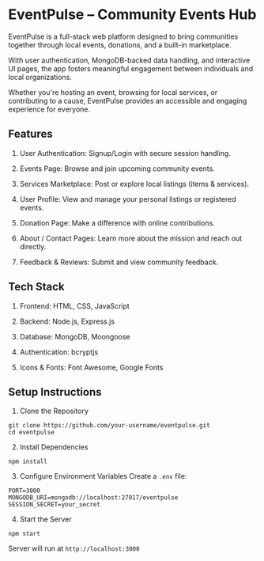 # EventPulse – Community Events Hub
EventPulse is a full-stack web platform designed to bring communities together through local events, donations, and a built-in marketplace. 

With user authentication, MongoDB-backed data handling, and interactive UI pages, the app fosters meaningful engagement between individuals and local organizations.

Whether you're hosting an event, browsing for local services, or contributing to a cause, EventPulse provides an accessible and engaging experience for everyone.  

## Features
1. User Authentication: Signup/Login with secure session handling.
   
2. Events Page: Browse and join upcoming community events.
   
3. Services Marketplace: Post or explore local listings (items & services).
   
4. User Profile: View and manage your personal listings or registered events.
   
5. Donation Page: Make a difference with online contributions.
    
6. About / Contact Pages: Learn more about the mission and reach out directly.
    
7. Feedback & Reviews: Submit and view community feedback.

## Tech Stack
1. Frontend: HTML, CSS, JavaScript
   
2. Backend: Node.js, Express.js
   
3. Database: MongoDB, Moongoose
   
4. Authentication: bcryptjs
   
5. Icons & Fonts: Font Awesome, Google Fonts

## Setup Instructions
1. Clone the Repository
```
git clone https://github.com/your-username/eventpulse.git
cd eventpulse
```
2. Install Dependencies
```
npm install
```
3. Configure Environment Variables
Create a ```.env``` file:
```
PORT=3000
MONGODB_URI=mongodb://localhost:27017/eventpulse
SESSION_SECRET=your_secret
```
4. Start the Server
```
npm start
```
Server will run at ```http://localhost:3000```

